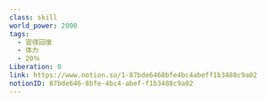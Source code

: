 ```yaml
---
class: skill
world_power: 2000
tags:
  - 習得回復
  - 体力
  - 20％
Liberation: 0
link: https://www.notion.so/1-87bde6468bfe4bc4abeff1b3488c9a02
notionID: 87bde646-8bfe-4bc4-abef-f1b3488c9a02
---
```

